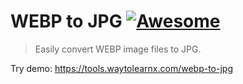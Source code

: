 # WEBP to JPG [![Awesome](https://cdn.rawgit.com/sindresorhus/awesome/d7305f38d29fed78fa85652e3a63e154dd8e8829/media/badge.svg)](https://github.com/sindresorhus/awesome)

>Easily convert WEBP image files to JPG.

Try demo: https://tools.waytolearnx.com/webp-to-jpg
